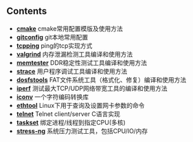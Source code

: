
## Contents
* **[cmake](./gitconfig)** cmake常用配置模版及使用方法  
* **[gitconfig](./gitconfig)** git本地常用配置  
* **[tcpping](./tcpping)** ping的tcp实现方式  
* **[valgrind](./valgrind)** 内存泄漏检测工具编译和使用方法  
* **[memtester](./memtester)** DDR稳定性测试工具编译和使用方法  
* **[strace](./strace)** 用户程序调试工具编译和使用方法  
* **[dosfstools](./dosfstools)** FAT文件系统工具（格式化、修复）编译和使用方法  
* **[iperf](./iperf)** 测试最大TCP/UDP网络带宽工具的编译和使用方法  
* **[iconv](./iconv)** 一个字符编码转换库  
* **[ethtool](./ethtool)** Linux下用于查询及设置网卡参数的命令  
* **[telnet](./telnet)** Telnet client/server C语言实现  
* **[taskset](./taskset)** 绑定进程/线程到指定CPU(多核)    
* **[stress-ng](./stress-ng)** 系统压力测试工具，包括CPU/IO/内存  
